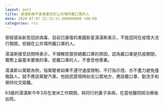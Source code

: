 ```yaml
---
layout: post
title: 湯漢斯稱不會尊重拒於公共場所戴口罩的人
date: 2020-07-07 22:32:51.000000000 +08:00
categories: rss
---
```


曾經感染新型冠狀病毒、目前已康復的美國影星湯漢斯表示，不能認同在疫情大流行期間，拒絕在公共場所戴口罩的人。

湯漢斯接受訪問時表示，不理解民眾拒絕戴口罩的原因，認為戴口罩是抗疫期間，實際上最基本要做的事，拒戴口罩的人，不會受他尊重。

湯漢斯以駕駛為例，指駕駛者如果不遵守速度限制、不打指示燈、亦不盡力避免撞傷路人，就不應該駕駛汽車。他說民眾現時如去公眾地方，應該戴口罩、勤洗手和保持社交距離。

63歲的湯漢斯今年3月在澳洲工作期間，與同行的妻子染病，在當地醫院經治療後出院。
